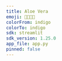 ```yaml
---
title: Aloe Vera
emoji: 🌱🌱🌱🌱
colorFrom: indigo
colorTo: indigo
sdk: streamlit
sdk_version: 1.25.0
app_file: app.py
pinned: false
---
```

